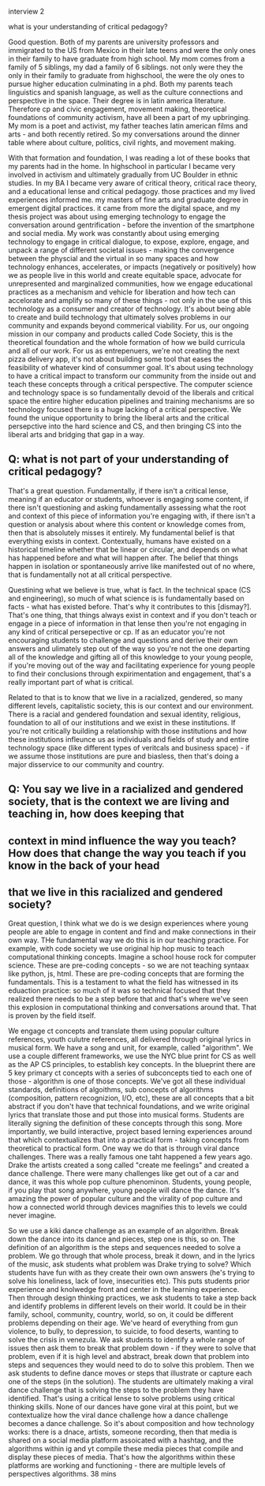 interview 2

what is your understanding of critical pedagogy?

Good question. Both of my parents are university professors and immigrated to the US from Mexico in their late teens and
were the only ones in their family to have graduate from high school. My mom comes from a family of 5 siblings, my dad a
family of 6 siblings. not only were they the only in their family to graduate from highschool, the were the oly ones to
pursue higher education culminating in a phd. Both my parents teach linguistics and spanish language, as well as the
culture connections and perspective in the space. Their degree is in latin america literature. Therefore cp and civic
engagement, movement making, theoretical foundations of community activism, have all been a part of my upbringing. My
mom is a poet and activist, my father teaches latin american films and arts - and both recently retired. So my
conversations around the dinner table where about culture, politics, civil rights, and movement making.

With that formation and foundation, I was reading a lot of these books that my parents had in the home. In highschool in
particular I became very involved in activism and ultimately gradually from UC Boulder in ethnic studies. In my BA I
became very aware of critical theory, critical race theory, and a educational lense and critical pedagogy. those
practices and my lived experiences informed me. my masters of fine arts and graduate degree in emergent digital
practices. it came from more the digital space, and my thesis project was about using emerging technology to engage the
conversation around gentrification - before the invention of the smartphone and social media. My work was constantly
about using emerging technology to engage in critical dialogue, to expose, explore, engage, and unpack a range of
different societal issues - making the convergence between the physcial and the virtual in so many spaces and how
technology enhances, accelerates, or impacts (negatively or positively) how we as people live in this world and create
equitable space, advocate for unrepresented and marginalized communities, how we engage educational practices as a
mechanism and vehicle for liberation and how tech can accelorate and amplify so many of these things - not only in the
use of this technology as a consumer and creator of technology. It's about being able to create and build technology
that ultimately solves problems in our community and expands beyond commerical viability. For us, our ongoing mission in
our company and products called Code Society, this is the theoretical foundation and the whole formation of how we build
curricula and all of our work.  For us as entrepenuers, we're not creating the next pizza delivery app, it's not about
building some tool that eases the feasibility of whatever kind of consummer goal. It's about using technology to have a
critical impact to transform our community from the inside out and teach these concepts through a critical
perspective. The computer science and technology space is so fundamentally devoid of the liberals and critical space the
entire higher education pipelines and training mechanisms are so technology focused there is a huge lacking of a
critical perspective. We found the unique opportunity to bring the liberal arts and the critical persepctive into the
hard science and CS, and then bringing CS into the liberal arts and bridging that gap in a way.

Q: what is not part of your understanding of critical pedagogy?
---------------------------------------------------------------

That's a great question. Fundamentally, if there isn't a critical lense, meaning if an educator or students, whoever is
engaging some content, if there isn't questioning and asking fundamentally assessing what the root and context of this
piece of information you're engaging with, if there isn't a question or analysis about where this content or knowledge
comes from, then that is absolutely misses it entirely. My fundamental belief is that everything exists in
context. Contextually, humans have existed on a historical timeline whether that be linear or circular, and depends on
what has happened before and what will happen after. The belief that things happen in isolation or spontaneously arrive
like manifested out of no where, that is fundamentally not at all critical perspective.

Questining what we believe is true, what is fact. In the technical space (CS and engineering), so much of what science
is is fundamentally based on facts - what has existed before. That's why it contributes to this [dismay?]. That's one
thing, that things always exist in context and if you don't teach or engage in a piece of information in that lense then
you're not engaging in any kind of critical persepective or cp. If as an educator you're not encouraging students to
challenge and questions and derive their own answers and ulimately step out of the way so you're not the one departing
all of the knowledge and gifting all of this knowledge to your young people, if you're moving out of the way and
facilitating experience for young people to find their conclusions through expirimentation and engagement, that's a
really important part of what is critical.

Related to that is to know that we live in a racialized, gendered, so many different levels, capitalistic society, this
is our context and our environment. There is a racial and gendered foundation and sexual identity, religious, foundation
to all of our institutions and we exist in these institutions. If you're not critically building a relationship with
those institutions and how these institutions infleunce us as individuals and fields of study and entire technology
space (like different types of veritcals and business space) - if we assume those institutions are pure and biasless,
then that's doing a major disservice to our community and country.

Q: You say we live in a racialized and gendered society, that is the context we are living and teaching in, how does keeping that
-
context in mind influence the way you teach? How does that change the way you teach if you know in the back of your head
-
that we live in this racialized and gendered society?
-

Great question, I think what we do is we design experiences where young people are able to engage in content and find
and make connections in their own way. THe fundamental way we do this is in our teaching practice. For example, with
code society we use original hip hop music to teach computational thinking concepts. Imagine a school house rock for
computer science. These are pre-coding concepts - so we are not teaching syntaax like python, js, html. These are
pre-coding concepts that are forming the fundamentals. This is a testament to what the field has witnessed in its
eduaction practice: so much of it was so technical focused that they realized there needs to be a step before that and
that's where we've seen this explosion in computational thinking and conversations around that. That is proven by the
field itself.

We engage ct concepts and translate them using popular culture references, youth culutre references, all delivered
through original lyrics in musical form. We have a song and unit, for example, called "algorithm". We use a couple
different frameworks, we use the NYC blue print for CS as well as the AP CS principles, to establish key concepts. In
the blueprint there are 5 key primary ct concepts with a series of subconcepts tied to each one of those - algorithm is
one of those concepts. We've got all these individual standards, definitions of algoithms, sub concepts of algorithms
(composition, pattern recognizion, I/O, etc), these are all concepts that a bit abstract if you don't have that
technical foundations, and we write original lyrics that translate those and put those into musical forms. Students are
literally signing the definition of these concepts through this song. More importantly, we build interactive, project
based lerning experiences around that which contextualizes that into a practical form - taking concepts from theoretical
to practical form. One way we do that is through viral dance challenges. There was a really famous one taht happened a
few years ago. Drake the artists created a song called "create me feelings" and created a dance challenge. There were
many challenges like get out of a car and dance, it was this whole pop culture phenominon. Students, young people, if
you play that song anywhere, young people will dance the dance. It's amazing the power of popular culture and the
virality of pop culture and how a connected world through devices magnifies this to levels we could never imagine.

So we use a kiki dance challenge as an example of an algorithm. Break down the dance into its dance and pieces, step one
is this, so on. The definition of an algorithm is the steps and sequences needed to solve a problem. We go through that
whole process, break it down, and in the lyrics of the music, ask students what problem was Drake trying to solve? Which
students have fun with as they create their own own answers (he's trying to solve his loneliness, lack of love,
insecurities etc). This puts students prior experience and knolwedge front and center in the learning experience. Then
through design thinking practices, we ask students to take a step back and identify problems in different levels on
their world. It could be in their family, school, community, country, world, so on, it could be different problems
depending on their age. We've heard of everything from gun violence, to bully, to depression, to suicide, to food
deserts, wanting to solve the crisis in venezula. We ask students to identify a whole range of issues then ask them to
break that problem down - if they were to solve that problem, even if it is high level and abstract, break down that
problem into steps and sequences they would need to do to solve this problem. Then we ask students to define dance moves
or steps that illustrate or capture each one of the steps (in the solution). The students are ultimately making a viral
dance challenge that is solving the steps to the problem they have identified. That's using a critical lense to solve
problems using critical thinking skills. None of our dances have gone viral at this point, but we contextualize how the
viral dance challenge how a dance challenge becomes a dance challenge. So it's about composition and how technology
works: there is a dnace, artists, someone recording, then that media is shared on a social media platform assoicated
with a hashtag, and the algorithms within ig and yt compile these media pieces that compile and display these pieces of
media. That's how the algorithms within these platforms are working and functioning - there are multiple levels of
perspectives algorithms. 38 mins
